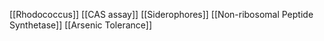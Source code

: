 [[Rhodococcus]]
[[CAS assay]]
[[Siderophores]]
[[Non-ribosomal Peptide Synthetase]]
[[Arsenic Tolerance]]
